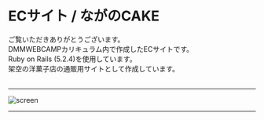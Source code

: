# ECサイト / ながのCAKE
ご覧いただきありがとうございます。<br>
DMMWEBCAMPカリキュラム内で作成したECサイトです。<br>
Ruby on Rails (5.2.4)を使用しています。<br>
架空の洋菓子店の通販用サイトとして作成しています。<br>
<br>
- - - -
![screen](https://user-images.githubusercontent.com/61111655/81570523-ab57cb80-93db-11ea-8ac2-374789ee3d96.png)
- - - -
<br>
